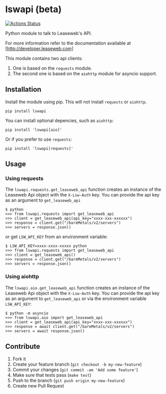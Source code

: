 # lswapi (beta)

[![Actions Status](https://github.com/nrocco/lswapi/workflows/Python%20package/badge.svg)](https://github.com/nrocco/lswapi/actions)

Python module to talk to Leaseweb's API.

For more information refer to the documentation available at
[http://developer.leaseweb.com]

This module contains two api clients:

1.  One is based on the `requests` module.
2.  The second one is based on the `aiohttp` module for asyncio support.


## Installation

Install the module using pip. This will not install `requests` or `aiohttp`.

    pip install lswapi


You can install optional depencies, such as `aiohttp`:

    pip install 'lswapi[aio]'

Or if you prefer to use `requests`:

    pip install 'lswapi[requests]'


## Usage


### Using requests

The `lswapi.requests.get_leaseweb_api` function creates an instance of the Leaseweb Api
object with the `X-Lsw-Auth` key. You can provide the api key as an argument
to `get_leaseweb_api`

    $ python
    >>> from lswapi.requests import get_leaseweb_api
    >>> client = get_leaseweb_api(api_key="xxxx-xxx-xxxxxx")
    >>> response = client.get("/bareMetals/v2/servers")
    >>> servers = response.json()


or get `LSW_API_KEY` from an environment variable:

    $ LSW_API_KEY=xxxx-xxxx-xxxxx python
    >>> from lswapi.requests import get_leaseweb_api
    >>> client = get_leaseweb_api()
    >>> response = client.get("/bareMetals/v2/servers")
    >>> servers = response.json()


### Using aiohttp

The `lswapi.aio.get_leaseweb_api` function creates an instance of the Leaseweb Api
object with the `X-Lsw-Auth` key. You can provide the api key as an argument
to `get_leaseweb_api` or via the environment variable `LSW_API_KEY`:

    $ python -m asyncio
    >>> from lswapi.aio import get_leaseweb_api
    >>> client = get_leaseweb_api(api_key="xxxx-xxx-xxxxxx")
    >>> response = await client.get("/bareMetals/v2/servers")
    >>> servers = await response.json()


Contribute
----------

1. Fork it
2. Create your feature branch (`git checkout -b my-new-feature`)
3. Commit your changes (`git commit -am 'Add some feature'`)
4. Make sure that tests pass (`make test`)
5. Push to the branch (`git push origin my-new-feature`)
6. Create new Pull Request
